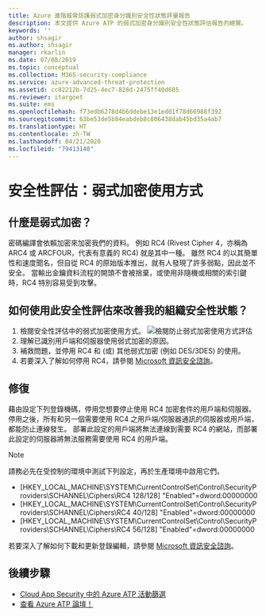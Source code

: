 ```yaml
---
title: Azure 進階威脅防護弱式加密身分識別安全性狀態評量報告
description: 本文提供 Azure ATP 的弱式加密身分識別安全性狀態評估報告的總覽。
keywords: ''
author: shsagir
ms.author: shsagir
manager: rkarlin
ms.date: 07/08/2019
ms.topic: conceptual
ms.collection: M365-security-compliance
ms.service: azure-advanced-threat-protection
ms.assetid: cc82212b-7d25-4ec7-828d-2475ff40d685
ms.reviewer: itargoet
ms.suite: ems
ms.openlocfilehash: f73edb6278d4b6ddebe13e1ed01f78d66988f392
ms.sourcegitcommit: 63be53de5b84eabdeb8c006438dab45bd35a4ab7
ms.translationtype: HT
ms.contentlocale: zh-TW
ms.lasthandoff: 04/21/2020
ms.locfileid: "79413140"
---
```

# <a name="security-assessment-weak-cipher-usage"></a>安全性評估：弱式加密使用方式


## <a name="what-are-weak-ciphers"></a>什麼是弱式加密？ 

密碼編譯會依賴加密來加密我們的資料。 例如 RC4 (Rivest Cipher 4，亦稱為 ARC4 或 ARCFOUR，代表有意義的 RC4) 就是其中一種。 雖然 RC4 的以其簡單性和速度聞名，但自從 RC4 的原始版本推出，就有人發現了許多弱點，因此並不安全。 當輸出金鑰資料流程的開頭不會被捨棄，或使用非隨機或相關的索引鍵時，RC4 特別容易受到攻擊。 

## <a name="how-do-i-use-this-security-assessment-to-improve-my-organizational-security-posture"></a>如何使用此安全性評估來改善我的組織安全性狀態？ 

1. 檢閱安全性評估中的弱式加密使用方式。 
    ![檢閱防止弱式加密使用方式評估](media/atp-cas-isp-weak-cipher-2.png)
1. 理解已識別用戶端和伺服器使用弱式加密的原因。   
1. 補救問題，並停用 RC4 和 (或) 其他弱式加密 (例如 DES/3DES) 的使用。 
1. 若要深入了解如何停用 RC4，請參閱 [Microsoft 資訊安全諮詢](https://support.microsoft.com/help/2868725/microsoft-security-advisory-update-for-disabling-rc4)。 

## <a name="remediation"></a>修復

藉由設定下列登錄機碼，停用您想要停止使用 RC4 加密套件的用戶端和伺服器。 停用之後，所有和另一個需要使用 RC4 之用戶端/伺服器通訊的伺服器或用戶端，都能防止連線發生。 部署此設定的用戶端將無法連線到需要 RC4 的網站，而部署此設定的伺服器將無法服務需要使用 RC4 的用戶端。

> [!NOTE]
>請務必先在受控制的環境中測試下列設定，再於生產環境中啟用它們。 
- [HKEY_LOCAL_MACHINE\SYSTEM\CurrentControlSet\Control\SecurityProviders\SCHANNEL\Ciphers\RC4 128/128]   "Enabled"=dword:00000000 
- [HKEY_LOCAL_MACHINE\SYSTEM\CurrentControlSet\Control\SecurityProviders\SCHANNEL\Ciphers\RC4 40/128]   "Enabled"=dword:00000000
- [HKEY_LOCAL_MACHINE\SYSTEM\CurrentControlSet\Control\SecurityProviders\SCHANNEL\Ciphers\RC4 56/128]   "Enabled"=dword:00000000

若要深入了解如何下載和更新登錄編輯，請參閱 [Microsoft 資訊安全諮詢](https://docs.microsoft.com/security-updates/SecurityAdvisories/2013/2868725)。


## <a name="next-steps"></a>後續步驟
- [Cloud App Security 中的 Azure ATP 活動篩選](atp-activities-filtering-mcas.md)
- [查看 Azure ATP 論壇！](https://aka.ms/azureatpcommunity)
